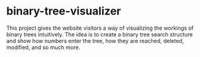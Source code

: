 # binary-tree-visualizer
This project gives the website visitors a way of visualizing the workings of binary trees intuitively. The idea is to create a binary tree search structure and show how numbers enter the tree, how they are reached, deleted, modified, and so much more.
